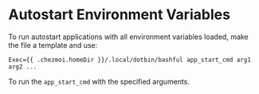 # Autostart Environment Variables

To run autostart applications with all environment variables loaded, make the
file a template and use:

```
Exec={{ .chezmoi.homeDir }}/.local/dotbin/bashful app_start_cmd arg1 arg2 ...
```

To run the `app_start_cmd` with the specified arguments.
